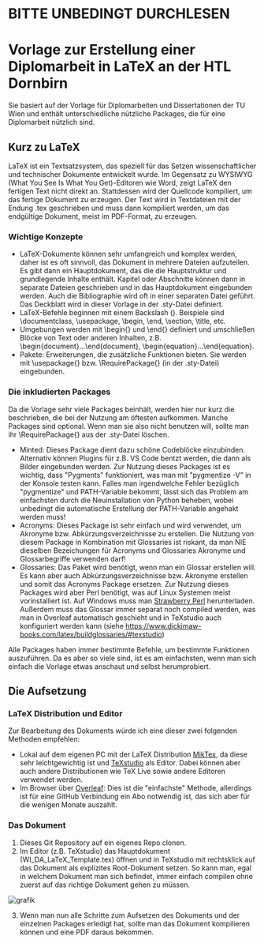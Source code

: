 # BITTE UNBEDINGT DURCHLESEN

# Vorlage zur Erstellung einer Diplomarbeit in LaTeX an der HTL Dornbirn
Sie basiert auf der Vorlage für Diplomarbeiten und Dissertationen der TU Wien und enthält unterschiedliche nützliche Packages, die für eine Diplomarbeit nützlich sind.

## Kurz zu LaTeX
LaTeX ist ein Textsatzsystem, das speziell für das Setzen wissenschaftlicher und technischer Dokumente entwickelt wurde. Im Gegensatz zu WYSIWYG (What You See Is What You Get)-Editoren wie Word, zeigt LaTeX den fertigen Text nicht direkt an. Stattdessen wird der Quellcode kompiliert, um das fertige Dokument zu erzeugen. Der Text wird in Textdateien mit der Endung .tex geschrieben und muss dann kompiliert werden, um das endgültige Dokument, meist im PDF-Format, zu erzeugen.

### Wichtige Konzepte
- LaTeX-Dokumente können sehr umfangreich und komplex werden, daher ist es oft sinnvoll, das Dokument in mehrere Dateien aufzuteilen. Es gibt dann ein Hauptdokument, das die die Hauptstruktur und grundlegende Inhalte enthält. Kapitel oder Abschnitte können dann in separate Dateien geschrieben und in das Hauptdokument eingebunden werden. Auch die Bibliographie wird oft in einer separaten Datei geführt. Das Deckblatt wird in dieser Vorlage in der .sty-Datei definiert.
- LaTeX-Befehle beginnen mit einem Backslash (\). Beispiele sind \documentclass, \usepackage, \begin, \end, \section, \title, etc.
- Umgebungen werden mit \begin{} und \end{} definiert und umschließen Blöcke von Text oder anderen Inhalten, z.B. \begin{document}...\end{document}, \begin{equation}...\end{equation}.
- Pakete: Erweiterungen, die zusätzliche Funktionen bieten. Sie werden mit \usepackage{} bzw. \RequirePackage{} (in der .sty-Datei) eingebunden.

### Die inkludierten Packages
Da die Vorlage sehr viele Packages beinhält, werden hier nur kurz die beschrieben, die bei der Nutzung am öftesten aufkommen. Manche Packages sind optional. Wenn man sie also nicht benutzen will, sollte man ihr \RequirePackage{} aus der .sty-Datei löschen.
- Minted: Dieses Package dient dazu schöne Codeblöcke einzubinden. Alternativ können Plugins für z.B. VS Code bentzt werden, die dann als Bilder eingebunden werden. Zur Nutzung dieses Packages ist es wichtig, dass "Pygments" funktioniert, was man mit "pygmentize -V" in der Konsole testen kann. Falles man irgendwelche Fehler bezüglich "pygmentize" und PATH-Variable bekommt, lässt sich das Problem am einfachsten durch die Neuinstallation von Python beheben, wobei unbedingt die automatische Erstellung der PATH-Variable angehakt werden muss!
- Acronyms: Dieses Package ist sehr einfach und wird verwendet, um Akronyme bzw. Abkürzungsverzeichnisse zu erstellen. Die Nutzung von diesem Package in Kombination mit Glossaries ist riskant, da man NIE dieselben Bezeichungen für Acronyms und Glossaries Akronyme und Glossarbegriffe verwenden darf!
- Glossaries: Das Paket wird benötigt, wenn man ein Glossar erstellen will. Es kann aber auch Abkürzungsverzeichnisse bzw. Akronyme erstellen und somit das Acronyms Package ersetzen. Zur Nutzung dieses Packages wird aber Perl benötigt, was auf Linux Systemen meist vorinstalliert ist. Auf Windows muss man [Strawberry Perl](https://strawberryperl.com/) herunterladen. Außerdem muss das Glossar immer separat noch compiled werden, was man in Overleaf automatisch geschieht und in TeXstudio auch konfiguriert werden kann (siehe https://www.dickimaw-books.com/latex/buildglossaries/#texstudio)

Alle Packages haben immer bestimmte Befehle, um bestimmte Funktionen auszuführen. Da es aber so viele sind, ist es am einfachsten, wenn man sich einfach die Vorlage etwas anschaut und selbst herumprobiert.

## Die Aufsetzung
### LaTeX Distribution und Editor
Zur Bearbeitung des Dokuments würde ich eine dieser zwei folgenden Methoden empfehlen:
- Lokal auf dem eigenen PC mit der LaTeX Distribution [MikTex](https://miktex.org/download), da diese sehr leichtgewichtig ist und [TeXstudio](https://www.texstudio.org/) als Editor. Dabei können aber auch andere Distributionen wie TeX Live sowie andere Editoren verwendet werden.
- Im Browser über [Overleaf](https://www.overleaf.com): Dies ist die "einfachste" Methode, allerdings ist für eine GitHub Verbindung ein Abo notwendig ist, das sich aber für die wenigen Monate auszahlt.

### Das Dokument
1. Dieses Git Repository auf ein eigenes Repo clonen.
2. Im Editor (z.B. TeXstudio) das Hauptdokument (WI_DA_LaTeX_Template.tex) öffnen und in TeXstudio mit rechtsklick auf das Dokument als explizites Root-Dokument setzen. So kann man, egal in welchem Dokument man sich befindet, immer einfach compilen ohne zuerst auf das richtige Dokument gehen zu müssen.

![grafik](https://github.com/user-attachments/assets/058be2d6-2eba-43f5-b627-717aca496da4)

3. Wenn man nun alle Schritte zum Aufsetzen des Dokuments und der einzelnen Packages erledigt hat, sollte man das Dokument kompilieren können und eine PDF daraus bekommen.
